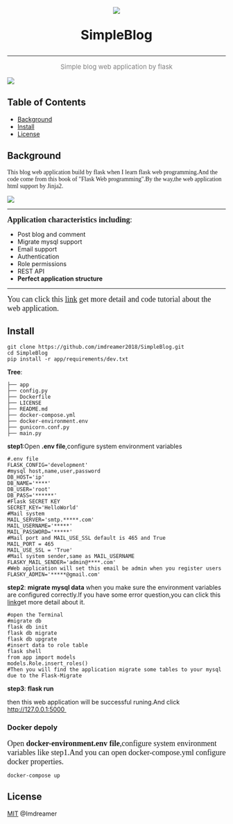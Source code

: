 <p align="center">
<img align="center" src="http://imdreamer.oss-cn-hangzhou.aliyuncs.com/picGo/Flask_logo.svg"/>

<p align="center" style="font-size:30px;"><b>SimpleBlog</b></p>

------

<p align="center" style="color:grey;font-size:15px;">Simple blog web application by flask</p>

<img align="center" src="http://imdreamer.oss-cn-hangzhou.aliyuncs.com/picGo/QQ20200517-101553.png"/>

## Table of Contents

- [Background](https://github.com/imdreamer2018/SimpleBlog#background)
- [Install](https://github.com/imdreamer2018/SimpleBlog#install)
- [License](https://github.com/imdreamer2018/SimpleBlog#license)

## Background

<font face="roman">This blog web application build by flask when I learn flask web programming.And the code come from this book of "Flask Web programming".By the way,the web application html support by Jinja2.</font>

![](http://imdreamer.oss-cn-hangzhou.aliyuncs.com/picGo/O1CN01av5qc11CNduyRTl1H_!!0-item_pic.jpg_430x430q90.jpg)

------

<font face="roman" size=4>**Application characteristics including**:</font>

- Post blog and comment
- Migrate mysql support
- Email support
- Authentication
- Role permissions
- REST API
- **Perfect application structure**

------

<font face="roman" size=4>You can click this [link](https://www.dreamer.im/tags/Flask/) get more detail and code tutorial about the web application.</font>

## Install

```shell
git clone https://github.com/imdreamer2018/SimpleBlog.git
cd SimpleBlog
pip install -r app/requirements/dev.txt
```

**Tree**:

```shell
├── app
├── config.py
├── Dockerfile
├── LICENSE
├── README.md
├── docker-compose.yml
├── docker-environment.env
├── gunicorn.conf.py
├── main.py
```

**step1**:Open **.env file**,configure system environment variables

```shell
#.env file
FLASK_CONFIG='development'
#mysql host,name,user,password
DB_HOST='ip'
DB_NAME='****'
DB_USER='root'
DB_PASS='******'
#Flask SECRET KEY
SECRET_KEY='HelloWorld'
#Mail system
MAIL_SERVER='smtp.*****.com'
MAIL_USERNAME='*****'
MAIL_PASSWORD='*****'
#Mail port and MAIL_USE_SSL default is 465 and True
MAIL_PORT = 465
MAIL_USE_SSL = 'True'
#Mail system sender,same as MAIL_USERNAME
FLASKY_MAIL_SENDER='admin@****.com'
#Web application will set this email be admin when you register users
FLASKY_ADMIN='*****@gmail.com'
```

**step2**: **migrate mysql data** when you make sure the environment variables are configured correctly.If you have some error question,you can click this [link](https://www.dreamer.im/tags/Flask/)get more detail about it.

```shell
#open the Terminal
#migrate db
flask db init
flask db migrate
flask db upgrate
#insert data to role table
flask shell
from app import models
models.Role.insert_roles()
#Then you will find the application migrate some tables to your mysql due to the Flask-Migrate
```

**step3**: **flask run**

then this web application will be successful runing.And click http://127.0.0.1:5000 

### Docker depoly

<font face="roman" size=4>Open **docker-environment.env file**,configure system environment variables like step1.And you can open docker-compose.yml configure docker properties.</font>

```shell
docker-compose up
```

## License

[MIT](https://github.com/imdreamer2018/SimpleBlog/blob/master/LICENSE) @Imdreamer